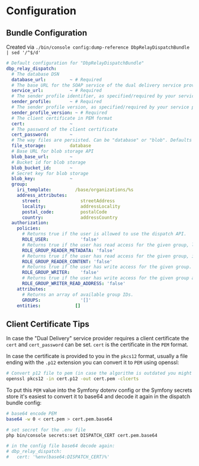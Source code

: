 # Configuration

## Bundle Configuration

Created via `./bin/console config:dump-reference DbpRelayDispatchBundle | sed '/^$/d'`

```yaml
# Default configuration for "DbpRelayDispatchBundle"
dbp_relay_dispatch:
  # The database DSN
  database_url:         ~ # Required
  # The base URL for the SOAP service of the dual delivery service provider
  service_url:          ~ # Required
  # The sender profile identifier, as specified/required by your service provider
  sender_profile:       ~ # Required
  # The sender profile version, as specified/required by your service provider
  sender_profile_version: ~ # Required
  # The client certificate in PEM format
  cert:                 ~
  # The password of the client certificate
  cert_password:        ~
  # The way files are persisted. Can be "database" or "blob". Defaults to "database"
  file_storage:         database
  # Base URL for blob storage API
  blob_base_url:        ~
  # Bucket id for blob storage
  blob_bucket_id:       ~
  # Secret key for blob storage
  blob_key:             ~
  group:
    iri_template:         /base/organizations/%s
    address_attributes:
      street:               streetAddress
      locality:             addressLocality
      postal_code:          postalCode
      country:              addressCountry
  authorization:
    policies:
      # Returns true if the user is allowed to use the dispatch API.
      ROLE_USER:            'false'
      # Returns true if the user has read access for the given group, limited to metadata.
      ROLE_GROUP_READER_METADATA: 'false'
      # Returns true if the user has read access for the given group, including delivery content. Implies the metadata reader role.
      ROLE_GROUP_READER_CONTENT: 'false'
      # Returns true if the user has write access for the given group. Implies all reader roles.
      ROLE_GROUP_WRITER:    'false'
      # Returns true if the user has write access for the given group and can read recipient addresses. Implies all reader/writer roles.
      ROLE_GROUP_WRITER_READ_ADDRESS: 'false'
    attributes:
      # Returns an array of available group IDs.
      GROUPS:               '[]'
    entities:             []
```

## Client Certificate Tips

In case the "Dual Delivery" service provider requires a client certificate the `cert` and `cert_password` can be set. `cert` is the certificate in the `PEM` format.

In case the certificate is provided to you in the `pkcs12` format, usually a file ending with the `.p12` extension you can convert it to `PEM` using openssl:

```bash
# Convert p12 file to pem (in case the algorithm is outdated you might have to pass "-legacy")
openssl pkcs12 -in cert.p12 -out cert.pem -clcerts
```

To put this `PEM` value into the Symfony dotenv config or the Symfony secrets store it's easiest to convert it to base64 and decode it again in the dispatch bundle config:

```bash
# base64 encode PEM
base64 -w 0 < cert.pem > cert.pem.base64

# set secret for the .env file
php bin/console secrets:set DISPATCH_CERT cert.pem.base64

# in the config file base64 decode again:
# dbp_relay_dispatch:
#   cert: '%env(base64:DISPATCH_CERT)%'
```
